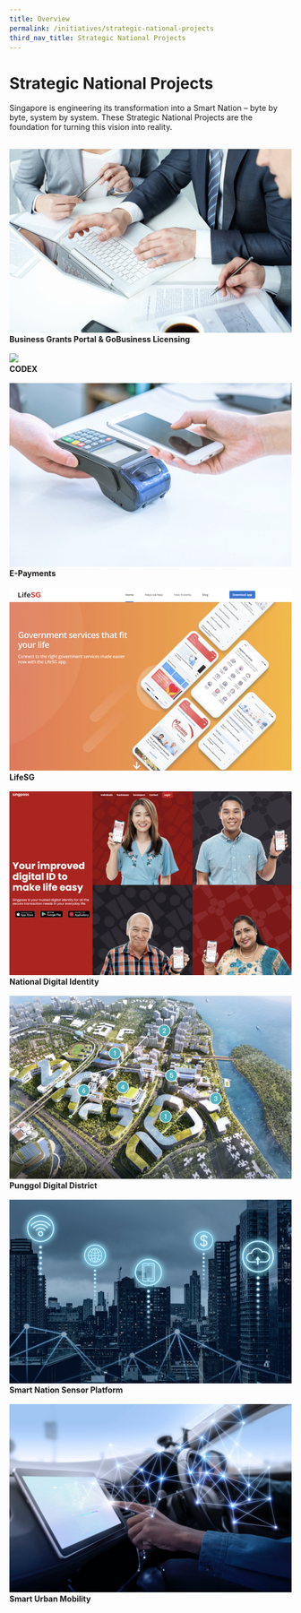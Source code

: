 ```yaml
---
title: Overview
permalink: /initiatives/strategic-national-projects
third_nav_title: Strategic National Projects
---
```

# Strategic National Projects

Singapore is engineering its transformation into a Smart Nation – byte by byte, system by system. These Strategic National Projects are the foundation for turning this vision into reality.  

<br>
<div class="row">  
<div class="column-b"> 
<a href="/initiatives/strategic-national-projects/business-grants-gobusiness-licensing"><img src="/images/initiatives/business-grant-portal-overview.jpeg"></a><br>
<div class="header"><b>Business Grants Portal & GoBusiness Licensing</b></div><br>
</div>
	<div class="column-b"> 
	<a href="/initiatives/strategic-national-projects/codex"><img src=“/images/initiatives/Codex-snp.jpeg"></a><br>
	<div class="header"><b>CODEX</b></div><br>
  	</div>
	</div>

<div class="row">  
<div class="column-b">  
<a href="/initiatives/strategic-national-projects/e-payments"><img src="/images/initiatives/e-payments-snp.jpeg"></a><br>
<div class="header"><b>E-Payments</b></div><br>
 </div>
	<div class="column-b">
    	<a href="/initiatives/strategic-national-projects/lifesg"><img src="/images/initiatives/lifesg.jpeg"></a><br>
    	<div class="header"><b>LifeSG</b></div><br>
  	</div>
 	</div>

<div class="row">  
<div class="column-b">
<a href="/initiatives/strategic-national-projects/national-digital-identity"><img src="/images/initiatives/Singpass-website.jpeg"></a><br>
<div class="header"><b>National Digital Identity</b></div><br>
</div>
	<div class="column-b"> 
    	<a href="/initiatives/strategic-national-projects/punggol-digital-district"><img src="/images/initiatives/pdd.jpeg"></a><br>
    	<div class="header"><b>Punggol Digital District</b></div><br>     
  	</div>
 	</div>

<div class="row">  
<div class="column-b">
<a href="/initiatives/strategic-national-projects/smart-nation-sensor-platform"><img src="/images/initiatives/smart-nation-sensor-platform-snp.jpeg"></a><br>
<div class="header"><b>Smart Nation Sensor Platform</b></div><br>
</div>
	<div class="column-b">
     	<a href="/initiatives/strategic-national-projects/smart-urban-mobility"><img src="/images/initiatives/smart-urban-mobility.jpg"></a><br>
	<div class="header"><b>Smart Urban Mobility</b></div><br>
  	</div>
 	</div>